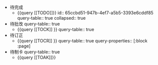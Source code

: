 - 待完成
	- {{query [[TODO]]}}
	  id:: 65ccbd51-947b-4ef7-a5b5-3393e6cddf85
	  query-table:: true
	  collapsed:: true
- 待批改
  query-table:: true
	- {{query [[TOCK]] }}
	  query-table:: true
- 待订正
	- {{query [[TOCR]] }}
	  query-table:: true
	  query-properties:: [:block :page]
- 待制卡
  query-table:: true
	- {{query [[TOAK]]}}